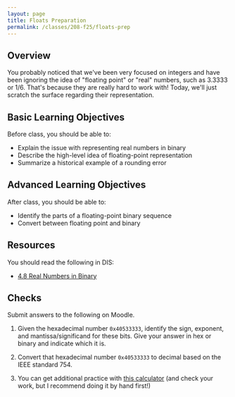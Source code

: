 ```yaml
---
layout: page
title: Floats Preparation
permalink: /classes/208-f25/floats-prep
---
```


## Overview
You probably noticed that we've been very focused on integers and have been ignoring the idea of "floating point" or "real" numbers, such as 3.3333 or 1/6. That's because they are really hard to work with! Today, we'll just scratch the surface regarding their representation.

## Basic Learning Objectives
Before class, you should  be able to:
* Explain the issue with representing real numbers in binary
* Describe the high-level idea of floating-point representation
* Summarize a historical example of a rounding error


## Advanced Learning Objectives
After class, you should be able to:
* Identify the parts of a floating-point binary sequence
* Convert between floating point and binary


## Resources
You should read the following in DIS: 
* [4.8 Real Numbers in Binary](https://diveintosystems.org/book/C4-Binary/floating_point.html)


## Checks
Submit answers to the following on Moodle.

1. Given the hexadecimal number `0x40533333`, identify the sign, exponent, and mantissa/significand for these bits. Give your answer in hex or binary and indicate which it is.

2. Convert that hexadecimal number `0x40533333` to decimal based on the IEEE standard 754.

3. You can get additional practice with [this calculator](https://www.h-schmidt.net/FloatConverter/IEEE754.html) (and check your work, but I recommend doing it by hand first!)